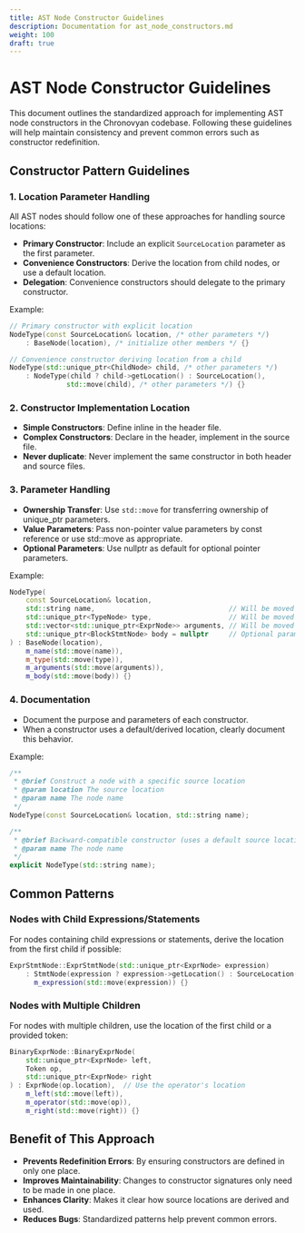 ```yaml
---
title: AST Node Constructor Guidelines
description: Documentation for ast_node_constructors.md
weight: 100
draft: true
---
```


# AST Node Constructor Guidelines

This document outlines the standardized approach for implementing AST node constructors in the Chronovyan codebase. Following these guidelines will help maintain consistency and prevent common errors such as constructor redefinition.

## Constructor Pattern Guidelines

### 1. Location Parameter Handling

All AST nodes should follow one of these approaches for handling source locations:

- **Primary Constructor**: Include an explicit `SourceLocation` parameter as the first parameter.
- **Convenience Constructors**: Derive the location from child nodes, or use a default location.
- **Delegation**: Convenience constructors should delegate to the primary constructor.

Example:
```cpp
// Primary constructor with explicit location
NodeType(const SourceLocation& location, /* other parameters */) 
    : BaseNode(location), /* initialize other members */ {}

// Convenience constructor deriving location from a child
NodeType(std::unique_ptr<ChildNode> child, /* other parameters */)
    : NodeType(child ? child->getLocation() : SourceLocation(), 
              std::move(child), /* other parameters */) {}
```

### 2. Constructor Implementation Location

- **Simple Constructors**: Define inline in the header file.
- **Complex Constructors**: Declare in the header, implement in the source file.
- **Never duplicate**: Never implement the same constructor in both header and source files.

### 3. Parameter Handling

- **Ownership Transfer**: Use `std::move` for transferring ownership of unique_ptr parameters.
- **Value Parameters**: Pass non-pointer value parameters by const reference or use std::move as appropriate.
- **Optional Parameters**: Use nullptr as default for optional pointer parameters.

Example:
```cpp
NodeType(
    const SourceLocation& location,
    std::string name,                                 // Will be moved
    std::unique_ptr<TypeNode> type,                   // Will be moved
    std::vector<std::unique_ptr<ExprNode>> arguments, // Will be moved
    std::unique_ptr<BlockStmtNode> body = nullptr     // Optional parameter
) : BaseNode(location),
    m_name(std::move(name)),
    m_type(std::move(type)),
    m_arguments(std::move(arguments)),
    m_body(std::move(body)) {}
```

### 4. Documentation

- Document the purpose and parameters of each constructor.
- When a constructor uses a default/derived location, clearly document this behavior.

Example:
```cpp
/**
 * @brief Construct a node with a specific source location
 * @param location The source location
 * @param name The node name
 */
NodeType(const SourceLocation& location, std::string name);

/**
 * @brief Backward-compatible constructor (uses a default source location)
 * @param name The node name
 */
explicit NodeType(std::string name);
```

## Common Patterns

### Nodes with Child Expressions/Statements

For nodes containing child expressions or statements, derive the location from the first child if possible:

```cpp
ExprStmtNode::ExprStmtNode(std::unique_ptr<ExprNode> expression)
    : StmtNode(expression ? expression->getLocation() : SourceLocation()),
      m_expression(std::move(expression)) {}
```

### Nodes with Multiple Children

For nodes with multiple children, use the location of the first child or a provided token:

```cpp
BinaryExprNode::BinaryExprNode(
    std::unique_ptr<ExprNode> left,
    Token op,
    std::unique_ptr<ExprNode> right
) : ExprNode(op.location),  // Use the operator's location
    m_left(std::move(left)),
    m_operator(std::move(op)),
    m_right(std::move(right)) {}
```

## Benefit of This Approach

- **Prevents Redefinition Errors**: By ensuring constructors are defined in only one place.
- **Improves Maintainability**: Changes to constructor signatures only need to be made in one place.
- **Enhances Clarity**: Makes it clear how source locations are derived and used.
- **Reduces Bugs**: Standardized patterns help prevent common errors.